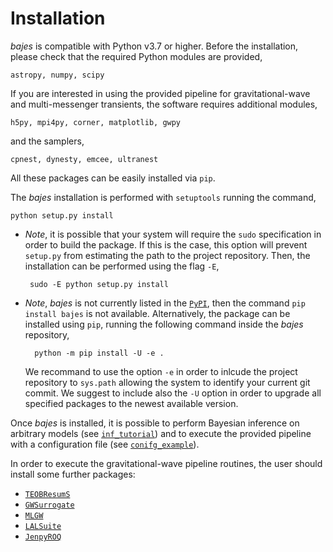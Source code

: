 # Installation

*bajes* is compatible with Python v3.7 or higher.
Before the installation, please check that the required Python modules are provided,

    astropy, numpy, scipy

If you are interested in using the provided pipeline for gravitational-wave and multi-messenger
transients, the software requires additional modules,

    h5py, mpi4py, corner, matplotlib, gwpy

and the samplers,

    cpnest, dynesty, emcee, ultranest

All these packages can be easily installed via `pip`.

The *bajes* installation is performed with `setuptools` running the command,

    python setup.py install

 * *Note*, it is possible that your system will require the `sudo` specification
    in order to build the package. If this is the case, this option will prevent `setup.py` from estimating
    the path to the project repository. Then, the installation can be performed using the flag `-E`,

        sudo -E python setup.py install

* *Note*, *bajes* is not currently listed in the [`PyPI`](https://pypi.org/), then the command `pip install bajes` is not available.
    Alternatively, the package can be installed using `pip`, running the following command inside the *bajes* repository,

        python -m pip install -U -e .

    We recommand to use the option `-e` in order to inlcude the project repository to `sys.path` allowing the system to identify your current git commit.
    We suggest to include also the `-U` option in order to upgrade all specified packages to the newest available version.

Once *bajes* is installed, it is possible to perform Bayesian inference on arbitrary models (see [`inf_tutorial`](docs/inf_tutorial.ipynb))
and to execute the provided pipeline with a configuration file (see [`conifg_example`](docs/conifg_example.ini)).

In order to execute the gravitational-wave pipeline routines,
the user should install some further packages:
* [`TEOBResumS`](https://bitbucket.org/eob_ihes/teobresums)
* [`GWSurrogate`](https://pypi.org/project/gwsurrogate/)
* [`MLGW`](https://pypi.org/project/mlgw/)
* [`LALSuite`](https://lscsoft.docs.ligo.org/lalsuite/)
* [`JenpyROQ`](https://github.com/gcarullo/JenpyROQ)
